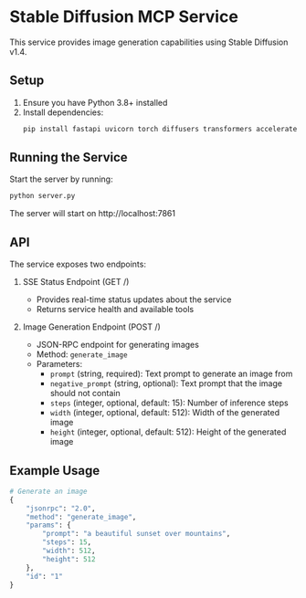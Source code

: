 # Stable Diffusion MCP Service

This service provides image generation capabilities using Stable Diffusion v1.4.

## Setup

1. Ensure you have Python 3.8+ installed
2. Install dependencies:
   ```bash
   pip install fastapi uvicorn torch diffusers transformers accelerate safetensors
   ```

## Running the Service

Start the server by running:
```bash
python server.py
```

The server will start on http://localhost:7861

## API

The service exposes two endpoints:

1. SSE Status Endpoint (GET /)
   - Provides real-time status updates about the service
   - Returns service health and available tools

2. Image Generation Endpoint (POST /)
   - JSON-RPC endpoint for generating images
   - Method: `generate_image`
   - Parameters:
     - `prompt` (string, required): Text prompt to generate an image from
     - `negative_prompt` (string, optional): Text prompt that the image should not contain
     - `steps` (integer, optional, default: 15): Number of inference steps
     - `width` (integer, optional, default: 512): Width of the generated image
     - `height` (integer, optional, default: 512): Height of the generated image

## Example Usage

```python
# Generate an image
{
    "jsonrpc": "2.0",
    "method": "generate_image",
    "params": {
        "prompt": "a beautiful sunset over mountains",
        "steps": 15,
        "width": 512,
        "height": 512
    },
    "id": "1"
}
``` 